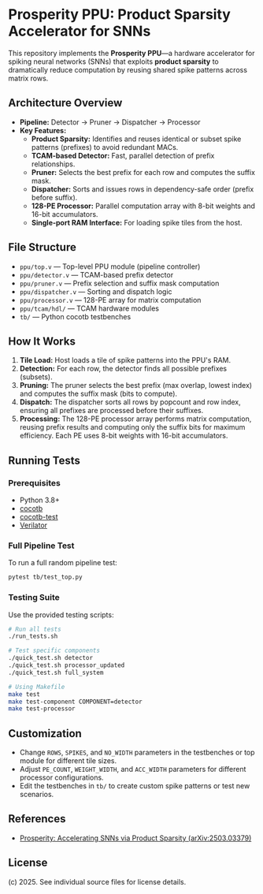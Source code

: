 # Prosperity PPU: Product Sparsity Accelerator for SNNs

This repository implements the **Prosperity PPU**—a hardware accelerator for spiking neural networks (SNNs) that exploits **product sparsity** to dramatically reduce computation by reusing shared spike patterns across matrix rows.

## Architecture Overview

- **Pipeline:** Detector → Pruner → Dispatcher → Processor
- **Key Features:**
  - **Product Sparsity:** Identifies and reuses identical or subset spike patterns (prefixes) to avoid redundant MACs.
  - **TCAM-based Detector:** Fast, parallel detection of prefix relationships.
  - **Pruner:** Selects the best prefix for each row and computes the suffix mask.
  - **Dispatcher:** Sorts and issues rows in dependency-safe order (prefix before suffix).
  - **128-PE Processor:** Parallel computation array with 8-bit weights and 16-bit accumulators.
  - **Single-port RAM Interface:** For loading spike tiles from the host.

## File Structure

- `ppu/top.v`         — Top-level PPU module (pipeline controller)
- `ppu/detector.v`    — TCAM-based prefix detector
- `ppu/pruner.v`      — Prefix selection and suffix mask computation
- `ppu/dispatcher.v`  — Sorting and dispatch logic
- `ppu/processor.v`   — 128-PE array for matrix computation
- `ppu/tcam/hdl/`     — TCAM hardware modules
- `tb/`               — Python cocotb testbenches

## How It Works

1. **Tile Load:** Host loads a tile of spike patterns into the PPU's RAM.
2. **Detection:** For each row, the detector finds all possible prefixes (subsets).
3. **Pruning:** The pruner selects the best prefix (max overlap, lowest index) and computes the suffix mask (bits to compute).
4. **Dispatch:** The dispatcher sorts all rows by popcount and row index, ensuring all prefixes are processed before their suffixes.
5. **Processing:** The 128-PE processor array performs matrix computation, reusing prefix results and computing only the suffix bits for maximum efficiency. Each PE uses 8-bit weights with 16-bit accumulators.

## Running Tests

### Prerequisites
- Python 3.8+
- [cocotb](https://cocotb.org/)
- [cocotb-test](https://github.com/themperek/cocotb-test)
- [Verilator](https://www.veripool.org/verilator/)


### Full Pipeline Test

To run a full random pipeline test:

```sh
pytest tb/test_top.py
```

### Testing Suite

Use the provided testing scripts:

```sh
# Run all tests
./run_tests.sh

# Test specific components
./quick_test.sh detector
./quick_test.sh processor_updated
./quick_test.sh full_system

# Using Makefile
make test
make test-component COMPONENT=detector
make test-processor
```

## Customization
- Change `ROWS`, `SPIKES`, and `NO_WIDTH` parameters in the testbenches or top module for different tile sizes.
- Adjust `PE_COUNT`, `WEIGHT_WIDTH`, and `ACC_WIDTH` parameters for different processor configurations.
- Edit the testbenches in `tb/` to create custom spike patterns or test new scenarios.

## References
- [Prosperity: Accelerating SNNs via Product Sparsity (arXiv:2503.03379)](https://arxiv.org/abs/2503.03379)

## License
(c) 2025. See individual source files for license details.

